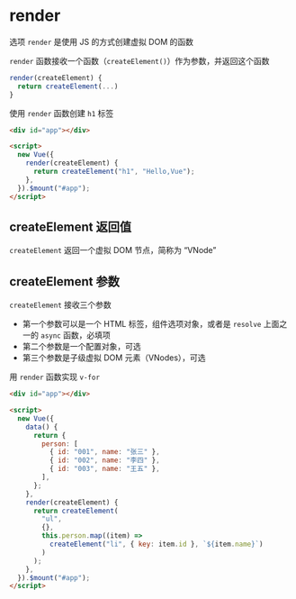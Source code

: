 # render

选项 `render` 是使用 JS 的方式创建虚拟 DOM 的函数

`render` 函数接收一个函数（`createElement()`）作为参数，并返回这个函数

```js
render(createElement) {
  return createElement(...)
}
```

使用 `render` 函数创建 `h1` 标签

```html
<div id="app"></div>

<script>
  new Vue({
    render(createElement) {
      return createElement("h1", "Hello,Vue");
    },
  }).$mount("#app");
</script>
```

## createElement 返回值

`createElement` 返回一个虚拟 DOM 节点，简称为 “VNode”

## createElement 参数

`createElement` 接收三个参数

- 第一个参数可以是一个 HTML 标签，组件选项对象，或者是 `resolve` 上面之一的 `async` 函数，必填项
- 第二个参数是一个配置对象，可选
- 第三个参数是子级虚拟 DOM 元素（VNodes），可选

用 `render` 函数实现 `v-for`

```html
<div id="app"></div>

<script>
  new Vue({
    data() {
      return {
        person: [
          { id: "001", name: "张三" },
          { id: "002", name: "李四" },
          { id: "003", name: "王五" },
        ],
      };
    },
    render(createElement) {
      return createElement(
        "ul",
        {},
        this.person.map((item) =>
          createElement("li", { key: item.id }, `${item.name}`)
        )
      );
    },
  }).$mount("#app");
</script>
```
